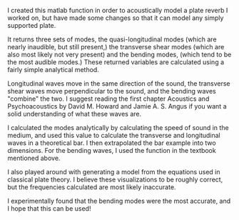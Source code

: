 I created this matlab function in order to acoustically model a plate reverb I worked on, but have made some changes so that it can model any simply supported plate. 

It returns three sets of modes, the quasi-longitudinal modes (which are nearly inaudible, but still present,) the transverse shear modes (which are also most likely not very present) and the bending modes, (which tend to be the most audible modes.) These returned variables are calculated using a fairly simple analytical method.

Longitudinal waves move in the same direction of the sound, the transverse shear waves move perpendicular to the sound, and the bending waves "combine" the two. I suggest reading the first chapter Acoustics and Psychoacoustics by David M. Howard and Jamie A. S. Angus if you want a solid understanding of what these waves are.

I calculated the modes analytically by calculating the speed of sound in the medium, and used this value to calculate the transverse and longitudinal waves in a theoretical bar. I then extrapolated the bar example into two dimensions. For the bending waves, I used the function in the textbook mentioned above.

I also played around with generating a model from the equations used in classical plate theory. I believe these visualizations to be roughly correct, but the frequencies calculated are most likely inaccurate.

I experimentally found that the bending modes were the most accurate, and I hope that this can be used!

